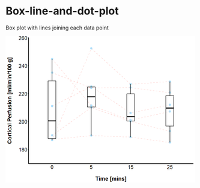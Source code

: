 # Box-line-and-dot-plot
Box plot with lines joining each data point


![graph](https://github.com/UK-Digital-Heart-Project/Box-line-and-dot-plot/blob/master/plot.png)

